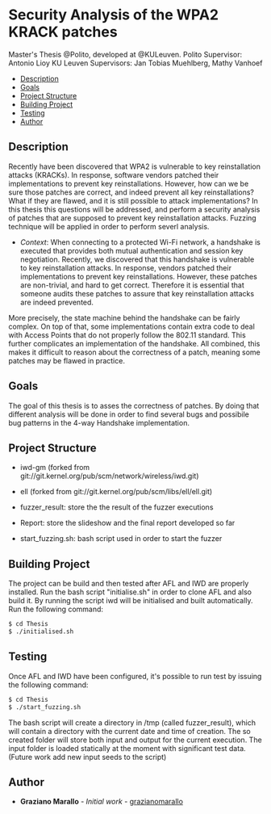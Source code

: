 # Security Analysis of the WPA2 KRACK patches

Master's Thesis @Polito, developed at @KULeuven.
Polito Supervisor: Antonio Lioy
KU Leuven Supervisors: Jan Tobias Muehlberg, Mathy Vanhoef

- [Description](#description)
- [Goals](#goals)
- [Project Structure](#project-structure)
- [Building Project](#builgind-project)
- [Testing](#testing)
- [Author](#author)

## Description

Recently have been discovered that WPA2 is vulnerable to key
reinstallation attacks (KRACKs). In response, software vendors patched their
implementations to prevent key reinstallations. However, how can we be sure
those patches are correct, and indeed prevent all key reinstallations? What if
they are flawed, and it is still possible to attack implementations? In this
thesis this questions will be addressed, and perform a security analysis of
patches that are supposed to prevent key reinstallation attacks. Fuzzing technique
will be applied in order to perform severl analysis.

- _Context_:  When connecting to a protected Wi-Fi network, a handshake is
executed that provides both mutual authentication and session key negotiation.
Recently, we discovered that this handshake is vulnerable to key reinstallation
attacks. In response, vendors patched their implementations to prevent key
reinstallations. However, these patches are non-trivial, and hard to get
correct. Therefore it is essential that someone audits these patches to assure
that key reinstallation attacks are indeed prevented.

More precisely, the state machine behind the handshake can be fairly complex. On
top of that, some implementations contain extra code to deal with Access Points
that do not properly follow the 802.11 standard. This further complicates an
implementation of the handshake. All combined, this makes it difficult to
reason about the correctness of a patch, meaning some patches may be flawed in
practice.


## Goals

The goal of this thesis is to asses the correctness of patches. By doing that 
different analysis will be done in order to find several bugs and possibile bug
patterns in the 4-way Handshake implementation.


## Project Structure

- iwd-gm (forked from git://git.kernel.org/pub/scm/network/wireless/iwd.git)

- ell (forked from git://git.kernel.org/pub/scm/libs/ell/ell.git)

- fuzzer\_result: store the the result of the fuzzer executions

- Report: store the slideshow and the final report developed so far

- start\_fuzzing.sh: bash script used in order to start the fuzzer

## Building Project

The project can be build and then tested after AFL and IWD are properly installed.
Run the bash script "initialise.sh" in order to clone AFL and also build it.
By running the script iwd will be initialised and built automatically.
Run the following command:

```bash
$ cd Thesis
$ ./initialised.sh
```
## Testing

Once AFL and IWD have been configured, it's possible to run test by issuing the following command:

```bash
$ cd Thesis
$ ./start_fuzzing.sh
```
The bash script will create a directory in /tmp (called fuzzer\_result), which will contain a directory with
the current date and time of creation. The so created folder will store both input and output for the current execution.
The input folder is loaded statically at the moment with significant test data. 
(Future work add new input seeds to the script)



## Author

* **Graziano Marallo** - *Initial work* - [grazianomarallo](https://github.com/grazianomarallo)

